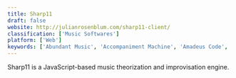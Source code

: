 ```yaml
---
title: Sharp11
draft: false 
website: http://julianrosenblum.com/sharp11-client/
classification: ['Music Softwares']
platform: ['Web']
keywords: ['Abundant Music', 'Accompaniment Machine', 'Amadeus Code', 'Amper Music', 'AthTek DigiBand', 'Automated Composing System', 'Band-in-a-Box', 'Captain Chords', 'GNU Solfege', 'Harmony Builder', 'Harmony Improvisator', 'Helio Workstation', 'Hookpad', 'Liquid Music', 'Mixtikl', 'Noatikl', 'Odesi', 'One Man Band', 'POINT', 'Synfire', 'TrebleMaker', 'VArranger', 'WolframTones']
---
```

Sharp11 is a JavaScript-based music theorization and improvisation engine.